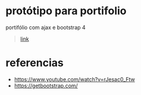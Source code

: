 # protótipo para portifolio

portifólio com ajax e bootstrap 4

> [link](https://marcosramon00.github.io/portifolio.github.io/)
# referencias
- https://www.youtube.com/watch?v=rJesac0_Ftw
- https://getbootstrap.com/
